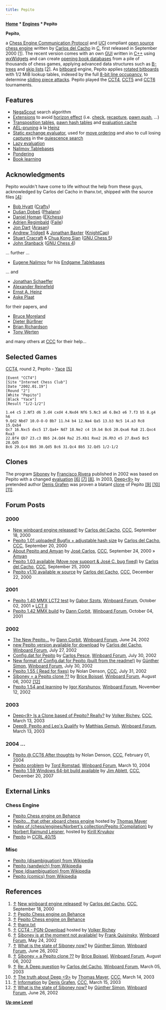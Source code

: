 ```yaml
---
title: Pepito
---
```

**[Home](Home "Home") \* [Engines](Engines "Engines") \* Pepito**


**Pepito**,  

a [Chess Engine Communication Protocol](Chess_Engine_Communication_Protocol "Chess Engine Communication Protocol") and [UCI](UCI "UCI") compliant [open source chess engine](Category:Open_Source "Category:Open Source") written by [Carlos del Cacho](Carlos_del_Cacho "Carlos del Cacho") in [C](C "C"), first released in September 2000 <a id="cite-note-1" href="#cite-ref-1">[1]</a>. The recent version comes with an own [GUI](GUI "GUI") written in [C++](Cpp "Cpp") using [wxWidgets](https://en.wikipedia.org/wiki/WxWidgets) and can create [opening book databases](Opening_Book "Opening Book") from a pile of thousands of chess games, applying advanced data structures such as [B-trees](https://en.wikipedia.org/wiki/B-tree) and [skip lists](https://en.wikipedia.org/wiki/Skip_list) <a id="cite-note-2" href="#cite-ref-2">[2]</a>. As [bitboard](Bitboards "Bitboards") engine, Pepito applies [rotated bitboards](Rotated_Bitboards "Rotated Bitboards") with 1/2 MiB lookup tables, indexed by the full [8-bit line occupancy](Occupancy_of_any_Line "Occupancy of any Line"), to determine [sliding piece attacks](Sliding_Piece_Attacks "Sliding Piece Attacks"). Pepito played the [CCT4](CCT4 "CCT4"), [CCT5](CCT5 "CCT5") and [CCT6](CCT6 "CCT6") tournaments.



## Features


* [NegaScout](NegaScout "NegaScout") search algorithm
* [Extensions](Extensions "Extensions") to avoid [horizon effect](Horizon_Effect "Horizon Effect") (i.e. [check](Check_Extensions "Check Extensions"), [recapture](Recapture_Extensions "Recapture Extensions"), [pawn push](Passed_Pawn_Extensions "Passed Pawn Extensions"), ...)
* [Transposition tables](Transposition_Table "Transposition Table"), [pawn hash tables](Pawn_Hash_Table "Pawn Hash Table") and [evaluation cache](Evaluation_Hash_Table "Evaluation Hash Table")
* [AEL-pruning](AEL-Pruning "AEL-Pruning") à la [Heinz](Ernst_A._Heinz "Ernst A. Heinz")
* [Static exchange evaluator](Static_Exchange_Evaluation "Static Exchange Evaluation"), used for [move ordering](Move_Ordering "Move Ordering") and also to cull losing [captures](Captures "Captures") in the [quiescence search](Quiescence_Search "Quiescence Search")
* [Lazy evaluation](Lazy_Evaluation "Lazy Evaluation")
* [Nalimov Tablebases](Nalimov_Tablebases "Nalimov Tablebases")
* [Pondering](Pondering "Pondering")
* [Book learning](Book_Learning "Book Learning")


## Acknowledgments


Pepito wouldn't have come to life without the help from these guys, acknowledged by Carlos del Cacho in thanx.txt, shipped with the source files <a id="cite-note-4" href="#cite-ref-4">[4]</a>:



* [Bob Hyatt](Robert_Hyatt "Robert Hyatt") ([Crafty](Crafty "Crafty"))
* [Dušan Dobeš](Du%C5%A1an_Dobe%C5%A1 "Dušan Dobeš") ([Phalanx](Phalanx "Phalanx"))
* [Daniel Homan](Daniel_Homan "Daniel Homan") ([EXchess](EXchess "EXchess"))
* [Adrien Regimbald](Adrien_Regimbald "Adrien Regimbald") ([Faile](Faile "Faile"))
* [Jon Dart](Jon_Dart "Jon Dart") ([Arasan](Arasan "Arasan"))
* [Andrew Tridgell](Andrew_Tridgell "Andrew Tridgell") & [Jonathan Baxter](Jonathan_Baxter "Jonathan Baxter") ([KnightCap](KnightCap "KnightCap"))
* [Stuart Cracraft](Stuart_Cracraft "Stuart Cracraft") & [Chua Kong Sian](Chua_Kong_Sian "Chua Kong Sian") ([GNU Chess 5](GNU_Chess "GNU Chess"))
* [John Stanback](John_Stanback "John Stanback") ([GNU Chess 4](GNU_Chess "GNU Chess"))


... further ...



* [Eugene Nalimov](Eugene_Nalimov "Eugene Nalimov") for his [Endgame Tablebases](Endgame_Tablebases "Endgame Tablebases")


... and 



* [Jonathan Schaeffer](Jonathan_Schaeffer "Jonathan Schaeffer")
* [Alexander Reinefeld](Alexander_Reinefeld "Alexander Reinefeld")
* [Ernst A. Heinz](Ernst_A._Heinz "Ernst A. Heinz")
* [Aske Plaat](Aske_Plaat "Aske Plaat")


for their papers, and 



* [Bruce Moreland](Bruce_Moreland "Bruce Moreland")
* [Dieter Bürßner](Dieter_B%C3%BCr%C3%9Fner "Dieter Bürßner")
* [Brian Richardson](Brian_Richardson "Brian Richardson")
* [Tony Werten](Tony_van_Roon-Werten "Tony van Roon-Werten")


and many others at [CCC](CCC "CCC") for their help...



## Selected Games


[CCT4](CCT4 "CCT4"), round 2, Pepito - [Yace](Yace "Yace") <a id="cite-note-5" href="#cite-ref-5">[5]</a>




```
[Event "CCT4"]
[Site "Internet Chess Club"]
[Date "2002.01.19"]
[Round "2"]
[White "Pepito"]
[Black "Yace"]
[Result "1/2-1/2"]

1.e4 c5 2.Nf3 d6 3.d4 cxd4 4.Nxd4 Nf6 5.Nc3 a6 6.Be3 e6 7.f3 b5 8.g4 h6 
9.Qd2 Nbd7 10.O-O-O Bb7 11.h4 b4 12.Na4 Qa5 13.b3 Nc5 14.a3 Rc8 15.Qxb4 
Qc7 16.Nxc5 dxc5 17.Qa4+ Nd7 18.Ne2 c4 19.b4 Bc6 20.Qxa6 Ra8 21.Qxc4 Rxa3 
22.Bf4 Qb7 23.c3 Bb5 24.Qd4 Ra2 25.Kb1 Rxe2 26.Rh3 e5 27.Bxe5 Bc5 28.Qd5 
Bc6 29.Qc4 Bb5 30.Qd5 Bc6 31.Qc4 Bb5 32.Qd5 1/2-1/2

```

## Clones


The program [Siboney](index.php?title=Siboney&action=edit&redlink=1 "Siboney (page does not exist)") by [Francisco Rivera](index.php?title=Francisco_Rivera&action=edit&redlink=1 "Francisco Rivera (page does not exist)") published in 2002 was based on Pepito with a changed [evaluation](Evaluation "Evaluation") <a id="cite-note-6" href="#cite-ref-6">[6]</a> <a id="cite-note-7" href="#cite-ref-7">[7]</a> <a id="cite-note-8" href="#cite-ref-8">[8]</a>. In 2003, [Deep<9>](Deep9 "Deep9") by pretended author [Denis Grafen](Denis_Grafen "Denis Grafen") was proven a blatant [clone](Category:Clone "Category:Clone") of Pepito <a id="cite-note-9" href="#cite-ref-9">[9]</a> <a id="cite-note-10" href="#cite-ref-10">[10]</a> <a id="cite-note-11" href="#cite-ref-11">[11]</a>.



## Forum Posts


### 2000


* [New winboard engine released!](https://www.stmintz.com/ccc/index.php?id=129855) by [Carlos del Cacho](Carlos_del_Cacho "Carlos del Cacho"), [CCC](CCC "CCC"), September 18, 2000
* [Pepito 1.01 uploaded! Bugfix + adjustable hash size](https://www.stmintz.com/ccc/index.php?id=130012) by [Carlos del Cacho](Carlos_del_Cacho "Carlos del Cacho"), [CCC](CCC "CCC"), September 20, 2000
* [About Pepito and Amyan](https://www.stmintz.com/ccc/index.php?id=130421) by [José Carlos](Jos%C3%A9_Carlos_Mart%C3%ADnez_Gal%C3%A1n "José Carlos Martínez Galán"), [CCC](CCC "CCC"), September 24, 2000 » [Amyan](Amyan "Amyan")
* [Pepito 1.03 available (Move now support & José C. bug fixed)](https://www.stmintz.com/ccc/index.php?id=130515) by [Carlos del Cacho](Carlos_del_Cacho "Carlos del Cacho"), [CCC](CCC "CCC"), September 25, 2000
* [Pepito v1.10 available w source](https://www.stmintz.com/ccc/index.php?id=146024) by [Carlos del Cacho](Carlos_del_Cacho "Carlos del Cacho"), [CCC](CCC "CCC"), December 22, 2000


### 2001


* [Pepito 1.40 MMX LCT2 test](http://www.open-aurec.com/wbforum/viewtopic.php?f=18&t=34671&p=131024) by [Gabor Szots](Gabor_Szots "Gabor Szots"), [Winboard Forum](Computer_Chess_Forums "Computer Chess Forums"), October 02, 2001 » [LCT II](LCT_II "LCT II")
* [Pepito 1.42 MMX build](http://www.open-aurec.com/wbforum/viewtopic.php?f=18&t=34689&p=131081) by [Dann Corbit](Dann_Corbit "Dann Corbit"), [Winboard Forum](Computer_Chess_Forums "Computer Chess Forums"), October 04, 2001


### 2002


* [The New Pepito...](http://www.open-aurec.com/wbforum/viewtopic.php?f=18&t=37894&p=144268) by [Dann Corbit](Dann_Corbit "Dann Corbit"), [Winboard Forum](Computer_Chess_Forums "Computer Chess Forums"), June 24, 2002
* [new Pepito version available for download](http://www.open-aurec.com/wbforum/viewtopic.php?f=18&t=38337&p=146188) by [Carlos del Cacho](Carlos_del_Cacho "Carlos del Cacho"), [Winboard Forum](Computer_Chess_Forums "Computer Chess Forums"), July 27, 2002
* [Config.dat for Pepito](http://www.open-aurec.com/wbforum/viewtopic.php?f=18&t=38372&p=146353) by [Carlos Pesce](Carlos_Pesce "Carlos Pesce"), [Winboard Forum](Computer_Chess_Forums "Computer Chess Forums"), July 30, 2002
* [New format of Config.dat for Pepito (built from the readme!)](http://www.open-aurec.com/wbforum/viewtopic.php?f=18&t=38378&p=146377) by [Günther Simon](G%C3%BCnther_Simon "Günther Simon"), [Winboard Forum](Computer_Chess_Forums "Computer Chess Forums"), July 30, 2002
* [Pepito 1.55 ( Read for fixes)](https://www.stmintz.com/ccc/index.php?id=243447) by Nolan Denson, [CCC](CCC "CCC"), July 31, 2002
* [Siboney = a Pepito clone ??](http://www.open-aurec.com/wbforum/viewtopic.php?f=18&t=38504&p=146960) by [Brice Boissel](index.php?title=Brice_Boissel&action=edit&redlink=1 "Brice Boissel (page does not exist)"), [Winboard Forum](Computer_Chess_Forums "Computer Chess Forums"), August 06, 2002 <a id="cite-note-12" href="#cite-ref-12">[12]</a>
* [Pepito 1.54 and learning](http://www.open-aurec.com/wbforum/viewtopic.php?f=18&t=39894&p=152458) by [Igor Korshunov](Igor_Korshunov "Igor Korshunov"), [Winboard Forum](Computer_Chess_Forums "Computer Chess Forums"), November 12, 2002


### 2003


* [Deep<9> Is a Clone based of Pepito? Really?](https://www.stmintz.com/ccc/index.php?id=289182) by [Volker Richey](index.php?title=Volker_Richey&action=edit&redlink=1 "Volker Richey (page does not exist)"), [CCC](CCC "CCC"), March 13, 2003
* [Deep9, Pepito and Leo's Qualify](http://www.open-aurec.com/wbforum/viewtopic.php?f=18&t=41725&p=159242) by [Matthias Gemuh](Matthias_Gemuh "Matthias Gemuh"), [Winboard Forum](Computer_Chess_Forums "Computer Chess Forums"), March 13, 2003


### 2004 ...


* [Pepito @ CCT6 After thoughts](https://www.stmintz.com/ccc/index.php?id=346386) by Nolan Denson, [CCC](CCC "CCC"), February 01, 2004
* [Pepito problem](http://www.open-aurec.com/wbforum/viewtopic.php?f=18&t=46805&p=177043) by [Tord Romstad](Tord_Romstad "Tord Romstad"), [Winboard Forum](Computer_Chess_Forums "Computer Chess Forums"), March 10, 2004
* [Pepito 1.59 Windows 64-bit build available](http://www.talkchess.com/forum/viewtopic.php?t=18466&) by [Jim Ablett](Jim_Ablett "Jim Ablett"), [CCC](CCC "CCC"), December 20, 2007


## External Links


### Chess Engine


* [Pepito Chess engine on Behance](https://www.behance.net/gallery/870970/Pepito-Chess-engine)
* [Pepito... that other xboard chess engine](http://www.quarkchess.de/pepito/) hosted by [Thomas Mayer](Thomas_Mayer "Thomas Mayer")
* [Index of /chess/engines/Norbert's collection/Pepito (Compilation)](http://kirr.homeunix.org/chess/engines/Norbert%27s%20collection/Pepito%20%28Compilation%29/) by [Norbert Raimund Leisner](Norbert_Raimund_Leisner "Norbert Raimund Leisner"), hosted by [Kirill Kryukov](Kirill_Kryukov "Kirill Kryukov")
* [Pepito](http://ccrl.chessdom.com/ccrl/4040/cgi/compare_engines.cgi?family=Pepito&print=Rating+list&print=Results+table&print=LOS+table&print=Ponder+hit+table&print=Eval+difference+table&print=Comopp+gamenum+table&print=Overlap+table&print=Score+with+common+opponents) in [CCRL 40/15](CCRL "CCRL")


### Misc


* [Pepito (disambiguation) from Wikipedia](https://en.wikipedia.org/wiki/Pepito)
* [Pepito (sandwich) from Wikipedia](https://en.wikipedia.org/wiki/Pepito_(sandwich))
* [Pepe (disambiguation) from Wikipedia](https://en.wikipedia.org/wiki/Pepe)
* [Pepito (comics) from Wikipedia](https://en.wikipedia.org/wiki/Pepito_%28comics%29)


## References


1. <a id="cite-ref-1" href="#cite-note-1">↑</a> [New winboard engine released!](https://www.stmintz.com/ccc/index.php?id=129855) by [Carlos del Cacho](Carlos_del_Cacho "Carlos del Cacho"), [CCC](CCC "CCC"), September 18, 2000
2. <a id="cite-ref-2" href="#cite-note-2">↑</a> [Pepito Chess engine on Behance](https://www.behance.net/gallery/870970/Pepito-Chess-engine)
3. <a id="cite-ref-3" href="#cite-note-3">↑</a> [Pepito Chess engine on Behance](http://www.behance.net/gallery/Pepito-Chess-engine/870970)
4. <a id="cite-ref-4" href="#cite-note-4">↑</a> [thanx.txt](http://kirr.homeunix.org/chess/engines/Norbert%27s%20collection/Pepito%20%28Compilation%29/v1.59/Windows/thanx.txt)
5. <a id="cite-ref-5" href="#cite-note-5">↑</a> [CCT4 - PGN-Download](http://www.vrichey.de/cct4/) hosted by [Volker Richey](index.php?title=Volker_Richey&action=edit&redlink=1 "Volker Richey (page does not exist)")
6. <a id="cite-ref-6" href="#cite-note-6">↑</a> [Siboney is at the moment not available!](http://www.open-aurec.com/wbforum/viewtopic.php?f=18&t=37440&p=142378) by [Frank Quisinsky](Frank_Quisinsky "Frank Quisinsky"), [Winboard Forum](Computer_Chess_Forums "Computer Chess Forums"), May 24, 2002
7. <a id="cite-ref-7" href="#cite-note-7">↑</a> [What is the state of Siboney now?](http://www.open-aurec.com/wbforum/viewtopic.php?f=18&t=37909&p=144333) by [Günther Simon](G%C3%BCnther_Simon "Günther Simon"), [Winboard Forum](Computer_Chess_Forums "Computer Chess Forums"), June 26, 2002
8. <a id="cite-ref-8" href="#cite-note-8">↑</a> [Siboney = a Pepito clone ??](http://www.open-aurec.com/wbforum/viewtopic.php?f=18&t=38504&p=146960) by [Brice Boissel](index.php?title=Brice_Boissel&action=edit&redlink=1 "Brice Boissel (page does not exist)"), [Winboard Forum](Computer_Chess_Forums "Computer Chess Forums"), August 06, 2002
9. <a id="cite-ref-9" href="#cite-note-9">↑</a> [Re: A Deep question](http://www.open-aurec.com/wbforum/viewtopic.php?f=18&t=41578&p=158612) by [Carlos del Cacho](Carlos_del_Cacho "Carlos del Cacho"), [Winboard Forum](Computer_Chess_Forums "Computer Chess Forums"), March 05, 2003
10. <a id="cite-ref-10" href="#cite-note-10">↑</a> [The truth about Deep <9>](https://www.stmintz.com/ccc/index.php?id=289305) by [Thomas Mayer](Thomas_Mayer "Thomas Mayer"), [CCC](CCC "CCC"), March 14, 2003
11. <a id="cite-ref-11" href="#cite-note-11">↑</a> [Information](https://www.stmintz.com/ccc/index.php?id=289424) by [Denis Grafen](Denis_Grafen "Denis Grafen"), [CCC](CCC "CCC"), March 15, 2003
12. <a id="cite-ref-12" href="#cite-note-12">↑</a> [What is the state of Siboney now?](http://www.open-aurec.com/wbforum/viewtopic.php?f=18&t=37909&p=144333) by [Günther Simon](G%C3%BCnther_Simon "Günther Simon"), [Winboard Forum](Computer_Chess_Forums "Computer Chess Forums"), June 26, 2002

**[Up one Level](Engines "Engines")**







 
